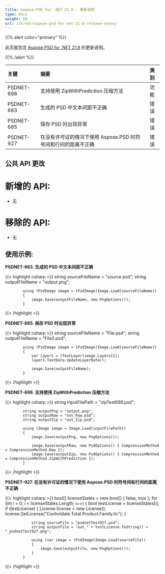 ```yaml
---
title: Aspose.PSD for .NET 21.8 - 更新说明
type: docs
weight: 50
url: /zh/net/aspose-psd-for-net-21-8-release-notes/
---
```


{{% alert color="primary" %}} 

此页面包含 [Aspose.PSD for .NET 21.8](https://www.nuget.org/packages/Aspose.PSD/) 的更新说明。

{{% /alert %}} 

|**关键**|**摘要**|**类别**|
| :- | :- | :- |
|PSDNET-698|支持使用 ZipWithPrediction 压缩方法|功能|
|PSDNET-663|生成的 PSD 中文本间距不正确|错误|
|PSDNET-685|保存 PSD 时出现异常|错误|
|PSDNET-927|在没有许可证的情况下使用 Aspose.PSD 时符号间和行间的距离不正确|错误|

## **公共 API 更改**
# **新增的 API:**
- 无

# **移除的 API:**
- 无

## **使用示例:**

**PSDNET-663. 生成的 PSD 中文本间距不正确**

{{< highlight csharp >}}
            string sourceFileName = "source.psd";
            string outputFileName = "output.png";

            using (PsdImage image = (PsdImage)Image.Load(sourceFileName))
            {
                image.Save(outputFileName, new PngOptions());
            }
{{< /highlight >}}

**PSDNET-685. 保存 PSD 时出现异常**

{{< highlight csharp >}}
            string sourceFileName = "File.psd";
            string outputFileName = "File2.psd";

            using (PsdImage image = (PsdImage)Image.Load(sourceFileName))
            {
                var layer1 = (TextLayer)image.Layers[1];
                layer1.TextData.UpdateLayerData();

                image.Save(outputFileName);
            }
{{< /highlight >}}

**PSDNET-698. 支持使用 ZipWithPrediction 压缩方法**

{{< highlight csharp >}}
            string inputFilePath = "zipTest698.psd";

            string outputPng = "output.png";
            string outputRaw = "out_Raw.psd";
            string outputZip = "out_Zip.psd";

            using (Image image = Image.Load(inputFilePath))
            {
                image.Save(outputPng, new PngOptions());

                image.Save(outputRaw, new PsdOptions() { CompressionMethod = CompressionMethod.Raw });
                image.Save(outputZip, new PsdOptions() { CompressionMethod = CompressionMethod.ZipWithPrediction });
            }
{{< /highlight >}}

**PSDNET-927. 在没有许可证的情况下使用 Aspose.PSD 时符号间和行间的距离不正确**

{{< highlight csharp >}}
            bool[] licenseStates = new bool[] { false, true };
            for (int i = 0; i < licenseStates.Length; i++)
            {
                bool testLicense = licenseStates[i];
                if (testLicense)
                {
                    License license = new License();
                    license.SetLicense("Conholdate.Total.Product.Family.lic");
                }

                string sourceFile = "psdnetTest927.psd";
                string outputFile = "out_" + testLicense.ToString() + "_psdnetTest927.png";

                using (var image = (PsdImage)Image.Load(sourceFile))
                {
                    image.Save(outputFile, new PngOptions());
                }
            }
{{< /highlight >}}
